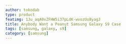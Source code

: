 ```yaml
---
author: tokodab
type: product
featimg: 1Ju_aqA9xZFHW5i37pLdK-wvozUo8yagJ
title: Anybody Want a Peanut Samsung Galaxy S9 Case
tags: [samsung, galaxy, s9]
category: [samsung]
---
```

